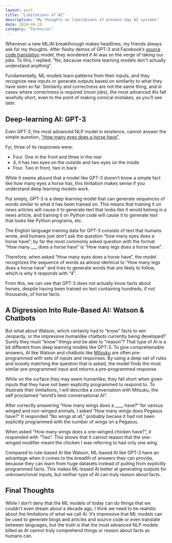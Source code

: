 ```yaml
---
layout: post
title: "Limitations of AI"
description: "My thoughts on limitations of present-day AI systems"
date: 2020-09-19
category: "Technical"
---
```


Whenever a new ML/AI breakthrough makes headlines, my friends always ask for my thoughts. After flashy demos of GPT-3 and Facebook’s [source code translation](https://ai.facebook.com/blog/deep-learning-to-translate-between-programming-languages/) model, they wondered if AI was on the verge of taking our jobs. To this, I replied: “No, because machine learning models don't actually understand anything”. 

Fundamentally, ML models learn patterns from their inputs, and they recognize new inputs or generate outputs based on similarity to what they have seen so far. Similarity and correctness are not the same thing, and in cases where correctness is required (most jobs), the most advanced AIs fall woefully short, even to the point of making comical mistakes, as you’ll see later.

## Deep-learning AI: GPT-3

Even GPT-3, the most advanced NLP model in existence, cannot answer the simple question, [“How many eyes does a horse have”](https://aiweirdness.com/post/621186154843324416/all-your-questions-answered).

Fyi, three of its responses were:
- Four. One in the front and three in the rear
- 4, it has two eyes on the outside and two eyes on the inside
- Four. Two in front, two in back

While it seems absurd that a model like GPT-3 doesn’t know a simple fact like how many eyes a horse has, this limitation makes sense if you understand deep learning models work.

Put simply, GPT-3 is a deep learning model that can generate sequences of words similar to what it has been trained on. This means that training it on news articles will cause it to generate text that looks like it would belong in a news article, and training it on Python code will cause it to generate text that looks like Python programs, etc.

The English language training data for GPT-3 consists of text that humans wrote, and humans just don’t ask the question “how many eyes does a horse have”; by far the most commonly asked question with the format “How many ___ does a horse have” is “How many legs does a horse have”. 

Therefore, when asked “How many eyes does a horse have”, the model recognizes the sequence of words as almost identical to “How many legs does a horse have” and tries to generate words that are likely to follow, which is why it responds with “4”. 

From this, we can see that GPT-3 does not actually know facts about horses, despite having been trained on text containing hundreds, if not thousands, of horse facts. 

## A Digression Into Rule-Based AI: Watson & Chatbots

But what about Watson, which certainly had to “know” facts to win Jeopardy, or the impressive humanlike chatbots currently being developed? Surely they must “know” things and be able to “reason”? That type of AI is a bit different from deep learning models like GPT-3. To give comprehensible answers, AI like Watson and chatbots like [Mitsuku](https://www.pandorabots.com/mitsuku/) are often pre-programmed with sets of inputs and responses. By using a deep set of rules and loosely matching the question that is asked, the model finds the most similar pre-programmed input and returns a pre-programmed response.

While on the surface they may seem humanlike, they fall short when given inputs that they have not been explicitly programmed to respond to. To illustrate their limitations, I will describe a conversation with Mitsuku, the self proclaimed “world’s best conversational AI”.

After correctly answering “How many wings does a ____ have?” for various winged and non-winged animals, I asked “How many wings does Pegasus have?” It responded “No wings at all,” probably becase it had not been explicitly programmed with the number of wings on a Pegasus.

When asked “How many wings does a one-winged chicken have?”, it responded with “Two”. This shows that it cannot reason that the one-winged modifier meant the chicken I was referring to had only one wing.

Compared to rule-based AI like Watson, ML-based AI like GPT-3 have an advantage when it comes to the breadth of answers they can provide, because they can learn from huge datasets instead of pulling from explicitly programmed facts. This makes ML-based AI better at generating outputs for unknown/novel inputs, but neither type of AI can truly reason about facts.

## Final Thoughts

While I don’t deny that the ML models of today can do things that we couldn’t even dream about a decade ago, I think we need to be realistic about the limitations of what we call AI. It’s impressive that ML models can be used to generate blogs and articles and source code or even translate between languages, but the truth is that the most advanced NLP models billed as AI cannot truly comprehend things or reason about facts as humans can.
